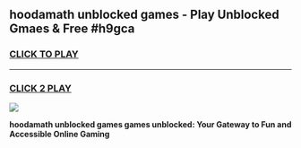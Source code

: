 
## hoodamath unblocked games - Play Unblocked Gmaes & Free #h9gca
<h3>
<a href="https://news.freeplayer.one?title=hoodamath_unblocked_games&ref=03M">CLICK TO PLAY</a></h3>
<hr>

<h3>
<a href="https://news.freeplayer.one?title=hoodamath_unblocked_games&ref=03M">CLICK 2 PLAY</a>
  
</h3>

<a href="https://news.freeplayer.one?title=hoodamath_unblocked_games&ref=03M"><img src="https://clearcache.store/games.png"></a>


**hoodamath unblocked games games unblocked: Your Gateway to Fun and Accessible Online Gaming**
